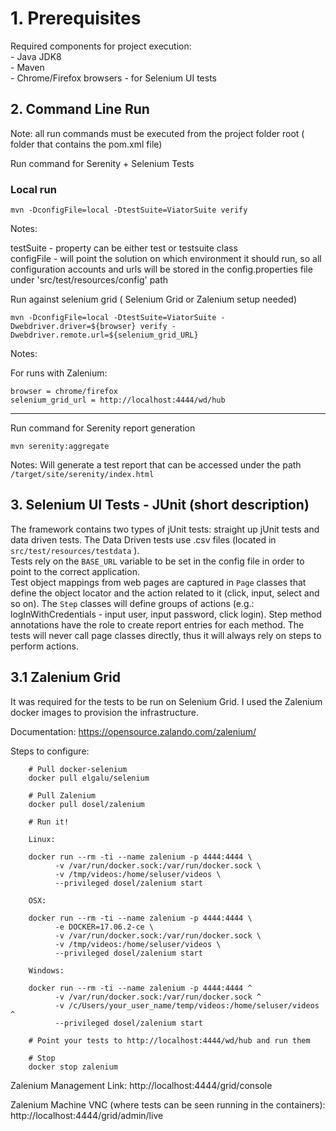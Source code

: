 # 1. Prerequisites

Required components for project execution: <br>
	- Java JDK8<br>
	- Maven<br>
	- Chrome/Firefox browsers - for Selenium UI tests <br>

## 2. Command Line Run

Note: all run commands must be executed from the project folder root ( folder that contains the pom.xml file) <br>

Run command for Serenity + Selenium Tests <br>

### Local run

```
mvn -DconfigFile=local -DtestSuite=ViatorSuite verify
```
Notes:  <br>

testSuite - property can be either test or testsuite class <br>
configFile - will point the solution on which environment it should run, so all configuration accounts and urls will be stored in the config.properties file  under 'src/test/resources/config' path <br>


Run against selenium grid ( Selenium Grid or Zalenium setup needed)

```
mvn -DconfigFile=local -DtestSuite=ViatorSuite -Dwebdriver.driver=${browser} verify -Dwebdriver.remote.url=${selenium_grid_URL}
```
Notes:  <br>

For runs with Zalenium:  <br>
```
browser = chrome/firefox
selenium_grid_url = http://localhost:4444/wd/hub
```
---

Run command for Serenity report generation <br>

```
mvn serenity:aggregate
```

Notes: Will generate a test report that can be accessed under the path ```/target/site/serenity/index.html``` <br>

## 3. Selenium UI Tests - JUnit (short description)

The framework contains two types of jUnit tests: straight up jUnit tests and data driven tests. The Data Driven tests use .csv files (located in ```src/test/resources/testdata``` ).<br>
Tests rely on the ```BASE_URL``` variable to be set in the config file in order to point to the correct application.<br>
Test object mappings from web pages are captured in ```Page``` classes that define the object locator and the action related to it (click, input, select and so on). The ```Step``` classes will define groups of actions (e.g.: logInWithCredentials - input user, input password, click login). Step method annotations have the role to create report entries for each method. The tests will never call page classes directly, thus it will always rely on steps to perform actions. 


## 3.1 Zalenium Grid 


It was required for the tests to be run on Selenium Grid.
I used the Zalenium docker images to provision the infrastructure.

Documentation: https://opensource.zalando.com/zalenium/

Steps to configure:

```
    # Pull docker-selenium
    docker pull elgalu/selenium
    
    # Pull Zalenium
    docker pull dosel/zalenium
    
    # Run it!

    Linux:

    docker run --rm -ti --name zalenium -p 4444:4444 \
          -v /var/run/docker.sock:/var/run/docker.sock \
          -v /tmp/videos:/home/seluser/videos \
          --privileged dosel/zalenium start

    OSX:

    docker run --rm -ti --name zalenium -p 4444:4444 \
          -e DOCKER=17.06.2-ce \
          -v /var/run/docker.sock:/var/run/docker.sock \
          -v /tmp/videos:/home/seluser/videos \
          --privileged dosel/zalenium start

    Windows:

    docker run --rm -ti --name zalenium -p 4444:4444 ^
          -v /var/run/docker.sock:/var/run/docker.sock ^
          -v /c/Users/your_user_name/temp/videos:/home/seluser/videos ^
          --privileged dosel/zalenium start
      
    # Point your tests to http://localhost:4444/wd/hub and run them

    # Stop
    docker stop zalenium
```

Zalenium Management Link: 
http://localhost:4444/grid/console

Zalenium Machine VNC (where tests can be seen running in the containers):
http://localhost:4444/grid/admin/live